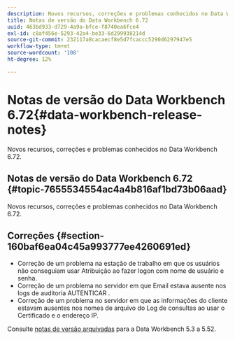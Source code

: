 ```yaml
---
description: Novos recursos, correções e problemas conhecidos no Data Workbench 6.72.
title: Notas de versão do Data Workbench 6.72
uuid: 463bd933-d729-4a9a-bfce-f8740ea6fce4
exl-id: c8af456e-5293-42a4-be33-6d299938214d
source-git-commit: 232117a8cacaecf8e5d7fcaccc5290d6297947e5
workflow-type: tm+mt
source-wordcount: '108'
ht-degree: 12%

---
```


# Notas de versão do Data Workbench 6.72{#data-workbench-release-notes}

Novos recursos, correções e problemas conhecidos no Data Workbench 6.72.

## Notas de versão do Data Workbench 6.72 {#topic-7655534554ac4a4b816af1bd73b06aad}

Novos recursos, correções e problemas conhecidos no Data Workbench 6.72.

## Correções {#section-160baf6ea04c45a993777ee4260691ed}

* Correção de um problema na estação de trabalho em que os usuários não conseguiam usar Atribuição ao fazer logon com nome de usuário e senha.
* Correção de um problema no servidor em que Email estava ausente nos logs de auditoria AUTENTICAR .
* Correção de um problema no servidor em que as informações do cliente estavam ausentes nos nomes de arquivo do Log de consultas ao usar o Certificado e o endereço IP.

Consulte [notas de versão arquivadas](https://experienceleague.adobe.com/docs/data-workbench/using/release-notes/release-notes.html) para a Data Workbench 5.3 a 5.52.
